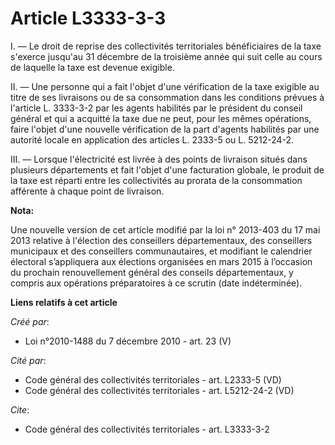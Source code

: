 # Article L3333-3-3

I. ― Le droit de reprise des collectivités territoriales bénéficiaires de la taxe s'exerce jusqu'au 31 décembre de la
troisième année qui suit celle au cours de laquelle la taxe est devenue exigible. 

II. ― Une personne qui a fait l'objet d'une vérification de la taxe exigible au titre de ses livraisons ou de sa consommation
dans les conditions prévues à l'article L. 3333-3-2 par les agents habilités par le président du conseil général et qui a
acquitté la taxe due ne peut, pour les mêmes opérations, faire l'objet d'une nouvelle vérification de la part d'agents
habilités par une autorité locale en application des articles L. 2333-5 ou L. 5212-24-2. 

III. ― Lorsque l'électricité est livrée à des points de livraison situés dans plusieurs départements et fait l'objet d'une
facturation globale, le produit de la taxe est réparti entre les collectivités au prorata de la consommation afférente à
chaque point de livraison.

**Nota:**

Une nouvelle version de cet article modifié par la loi n° 2013-403 du 17 mai 2013 relative à l'élection des conseillers
départementaux, des conseillers municipaux et des conseillers communautaires, et modifiant le calendrier électoral
s’appliquera aux élections organisées en mars 2015 à l’occasion du prochain renouvellement général des conseils
départementaux, y compris aux opérations préparatoires à ce scrutin (date indéterminée).

**Liens relatifs à cet article**

_Créé par_:

  - Loi n°2010-1488 du 7 décembre 2010 - art. 23 (V)

_Cité par_:

  - Code général des collectivités territoriales - art. L2333-5 (VD)
  - Code général des collectivités territoriales - art. L5212-24-2 (VD)

_Cite_:

  - Code général des collectivités territoriales - art. L3333-3-2
